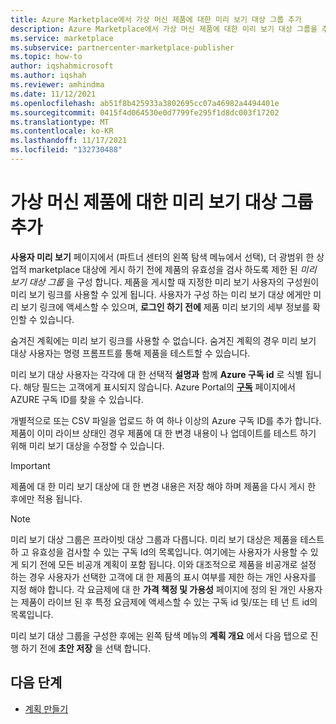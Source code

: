 ```yaml
---
title: Azure Marketplace에서 가상 머신 제품에 대한 미리 보기 대상 그룹 추가
description: Azure Marketplace에서 가상 머신 제품에 대한 미리 보기 대상 그룹을 추가합니다.
ms.service: marketplace
ms.subservice: partnercenter-marketplace-publisher
ms.topic: how-to
author: iqshahmicrosoft
ms.author: iqshah
ms.reviewer: amhindma
ms.date: 11/12/2021
ms.openlocfilehash: ab51f8b425933a3802695cc07a46982a4494401e
ms.sourcegitcommit: 0415f4d064530e0d7799fe295f1d8dc003f17202
ms.translationtype: MT
ms.contentlocale: ko-KR
ms.lasthandoff: 11/17/2021
ms.locfileid: "132730488"
---
```

# <a name="add-a-preview-audience-for-a-virtual-machine-offer"></a>가상 머신 제품에 대한 미리 보기 대상 그룹 추가

**사용자 미리 보기** 페이지에서 (파트너 센터의 왼쪽 탐색 메뉴에서 선택), 더 광범위 한 상업적 marketplace 대상에 게시 하기 전에 제품의 유효성을 검사 하도록 제한 된 *미리 보기 대상 그룹* 을 구성 합니다. 제품을 게시할 때 지정한 미리 보기 사용자의 구성원이 미리 보기 링크를 사용할 수 있게 됩니다. 사용자가 구성 하는 미리 보기 대상 에게만 미리 보기 링크에 액세스할 수 있으며, **로그인 하기 전에** 제품 미리 보기의 세부 정보를 확인할 수 있습니다.

숨겨진 계획에는 미리 보기 링크를 사용할 수 없습니다. 숨겨진 계획의 경우 미리 보기 대상 사용자는 명령 프롬프트를 통해 제품을 테스트할 수 있습니다.

미리 보기 대상 사용자는 각각에 대 한 선택적 **설명과** 함께 **Azure 구독 id** 로 식별 됩니다. 해당 필드는 고객에게 표시되지 않습니다. Azure Portal의 **[구독](https://go.microsoft.com/fwlink/?LinkId=2122490)** 페이지에서 AZURE 구독 ID를 찾을 수 있습니다.

개별적으로 또는 CSV 파일을 업로드 하 여 하나 이상의 Azure 구독 ID를 추가 합니다. 제품이 이미 라이브 상태인 경우 제품에 대 한 변경 내용이 나 업데이트를 테스트 하기 위해 미리 보기 대상을 수정할 수 있습니다.

> [!IMPORTANT]
> 제품에 대 한 미리 보기 대상에 대 한 변경 내용은 저장 해야 하며 제품을 다시 게시 한 후에만 적용 됩니다.

> [!NOTE]
> 미리 보기 대상 그룹은 프라이빗 대상 그룹과 다릅니다. 미리 보기 대상은 제품을 테스트 하 고 유효성을 검사할 수 있는 구독 Id의 목록입니다. 여기에는 사용자가 사용할 수 있게 되기 전에 모든 비공개 계획이 포함 됩니다. 이와 대조적으로 제품을 비공개로 설정 하는 경우 사용자가 선택한 고객에 대 한 제품의 표시 여부를 제한 하는 개인 사용자를 지정 해야 합니다. 각 요금제에 대 한 **가격 책정 및 가용성** 페이지에 정의 된 개인 사용자는 제품이 라이브 된 후 특정 요금제에 액세스할 수 있는 구독 id 및/또는 테 넌 트 id의 목록입니다.

미리 보기 대상 그룹을 구성한 후에는 왼쪽 탐색 메뉴의 **계획 개요** 에서 다음 탭으로 진행 하기 전에 **초안 저장** 을 선택 합니다.

## <a name="next-steps"></a>다음 단계

- [계획 만들기](azure-vm-plan-overview.md)
